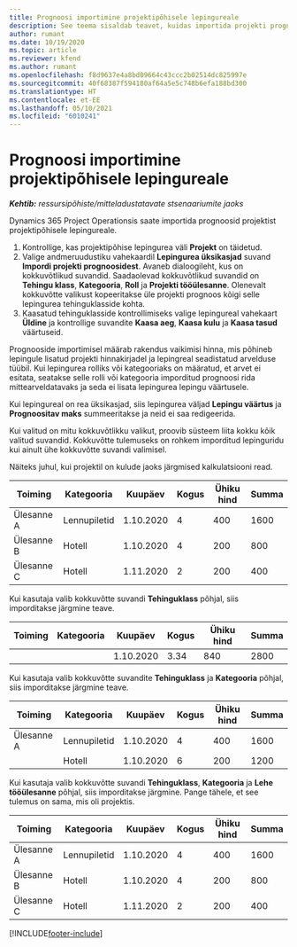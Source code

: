 ```yaml
---
title: Prognoosi importimine projektipõhisele lepingureale
description: See teema sisaldab teavet, kuidas importida projekti prognoose lepingureale.
author: rumant
ms.date: 10/19/2020
ms.topic: article
ms.reviewer: kfend
ms.author: rumant
ms.openlocfilehash: f8d9637e4a8bd09664c43ccc2b02514dc825997e
ms.sourcegitcommit: 40f68387f594180af64a5e5c748b6efa188bd300
ms.translationtype: HT
ms.contentlocale: et-EE
ms.lasthandoff: 05/10/2021
ms.locfileid: "6010241"
---
```

# <a name="import-an-estimate-to-a-project-based-contract-line"></a>Prognoosi importimine projektipõhisele lepingureale

_**Kehtib:** ressursipõhiste/mitteladustatavate stsenaariumite jaoks_

Dynamics 365 Project Operationsis saate importida prognoosid projektist projektipõhisele lepingureale.

1. Kontrollige, kas projektipõhise lepingurea väli **Projekt** on täidetud.
2. Valige andmeruudustiku vahekaardil **Lepingurea üksikasjad** suvand **Impordi projekti prognoosidest**. Avaneb dialoogileht, kus on kokkuvõtlikud suvandid. Saadaolevad kokkuvõtlikud suvandid on **Tehingu klass**, **Kategooria**, **Roll** ja **Projekti tööülesanne**. Olenevalt kokkuvõtte valikust kopeeritakse üle projekti prognoos kõigi selle lepingurea tehinguklasside kohta. 
3. Kaasatud tehinguklasside kontrollimiseks valige lepingureal vahekaart **Üldine** ja kontrollige suvandite **Kaasa aeg**, **Kaasa kulu** ja **Kaasa tasud** väärtuseid.

Prognooside importimisel määrab rakendus vaikimisi hinna, mis põhineb lepingule lisatud projekti hinnakirjadel ja lepingreal seadistatud arvelduse tüübil. Kui lepingurea rolliks või kategooriaks on määratud, et arvet ei esitata, seatakse selle rolli või kategooria imporditud prognoosi rida mittearveldatavaks ja seda ei lisata lepingurea lepingu väärtusele.

Kui lepingureal on rea üksikasjad, siis lepingurea väljad **Lepingu väärtus** ja **Prognoositav maks** summeeritakse ja neid ei saa redigeerida.

Kui valitud on mitu kokkuvõtlikku valikut, proovib süsteem liita kokku kõik valitud suvandid. Kokkuvõtte tulemuseks on rohkem imporditud lepinguridu kui ainult ühe kokkuvõtte suvandi valimisel.

Näiteks juhul, kui projektil on kulude jaoks järgmised kalkulatsiooni read.

| Toiming | Kategooria | Kuupäev | Kogus | Ühiku hind | Summa |
| --- | --- | --- | --- | --- | --- |
| Ülesanne A | Lennupiletid | 1.10.2020 | 4 | 400 | 1600 |
| Ülesanne B | Hotell | 1.10.2020 | 4 | 200 | 800 |
| Ülesanne C | Hotell | 1.11.2020 | 2 | 200 | 400 |

Kui kasutaja valib kokkuvõtte suvandi **Tehinguklass** põhjal, siis imporditakse järgmine teave.

| Toiming | Kategooria | Kuupäev | Kogus | Ühiku hind | Summa |
| --- | --- | --- | --- | --- | --- |
| &nbsp;  | &nbsp;  | 1.10.2020 | 3.34 | 840 | 2800 |

Kui kasutaja valib kokkuvõtte suvandite **Tehinguklass** ja **Kategooria** põhjal, siis imporditakse järgmine teave.

| Toiming | Kategooria | Kuupäev | Kogus | Ühiku hind | Summa |
| --- | --- | --- | --- | --- | --- |
| Ülesanne A | Lennupiletid | 1.10.2020 | 4 | 400 | 1600 |
| &nbsp;  | Hotell | 1.10.2020 | 6 | 200 | 1200 |

Kui kasutaja valib kokkuvõtte suvandi **Tehinguklass**, **Kategooria** ja **Lehe tööülesanne** põhjal, siis imporditakse järgmine. Pange tähele, et see tulemus on sama, mis oli projektis.

| Toiming | Kategooria | Kuupäev | Kogus | Ühiku hind | Summa |
| --- | --- | --- | --- | --- | --- |
| Ülesanne A | Lennupiletid | 1.10.2020 | 4 | 400 | 1600 |
| Ülesanne B | Hotell | 1.10.2020 | 4 | 200 | 800 |
| Ülesanne C | Hotell | 1.11.2020 | 2 | 200 | 400 |


[!INCLUDE[footer-include](../includes/footer-banner.md)]
